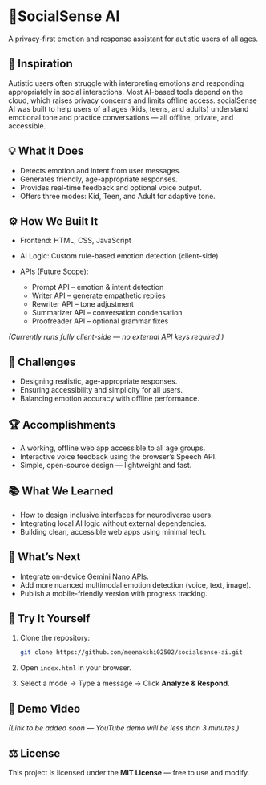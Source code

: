 #  🤖SocialSense AI

A privacy-first emotion and response assistant for autistic users of all ages.


## 🧠 Inspiration

Autistic users often struggle with interpreting emotions and responding appropriately in social interactions. Most AI-based tools depend on the cloud, which raises privacy concerns and limits offline access.
socialSense AI was built to help users of all ages (kids, teens, and adults) understand emotional tone and practice conversations — all offline, private, and accessible.


## 💡 What it Does

* Detects emotion and intent from user messages.
* Generates friendly, age-appropriate responses.
* Provides real-time feedback and optional voice output.
* Offers three modes: Kid, Teen, and Adult for adaptive tone.

## ⚙️ How We Built It

* Frontend: HTML, CSS, JavaScript
* AI Logic: Custom rule-based emotion detection (client-side)
* APIs (Future Scope):

  * Prompt API – emotion & intent detection
  * Writer API – generate empathetic replies
  * Rewriter API – tone adjustment
  * Summarizer API – conversation condensation
  * Proofreader API – optional grammar fixes

*(Currently runs fully client-side — no external API keys required.)*

## 🚧 Challenges

* Designing realistic, age-appropriate responses.
* Ensuring accessibility and simplicity for all users.
* Balancing emotion accuracy with offline performance.


## 🏆 Accomplishments

* A working, offline web app accessible to all age groups.
* Interactive voice feedback using the browser’s Speech API.
* Simple, open-source design — lightweight and fast.
  

## 📚 What We Learned

* How to design inclusive interfaces for neurodiverse users.
* Integrating local AI logic without external dependencies.
* Building clean, accessible web apps using minimal tech.

## 🔮 What’s Next

* Integrate on-device Gemini Nano APIs.
* Add more nuanced multimodal emotion detection (voice, text, image).
* Publish a mobile-friendly version with progress tracking.


## 🧩 Try It Yourself

1. Clone the repository:

   ```bash
   git clone https://github.com/meenakshi02502/socialsense-ai.git
   ```
2. Open `index.html` in your browser.
3. Select a mode → Type a message → Click **Analyze & Respond**.


## 🎥 Demo Video

*(Link to be added soon — YouTube demo will be less than 3 minutes.)*


## ⚖️ License

This project is licensed under the **MIT License** — free to use and modify.


